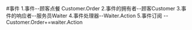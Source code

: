 ﻿#事件
1.事件--顾客点餐 Customer.Order
2.事件的拥有者--顾客Customer
3.事件的响应者--服务员Waiter
4.事件处理器--Waiter.Action
5.事件订阅 --Customer.Order+=waiter.Action